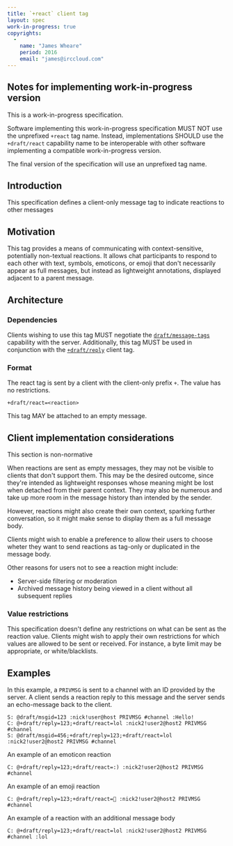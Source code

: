```yaml
---
title: `+react` client tag
layout: spec
work-in-progress: true
copyrights:
  -
    name: "James Wheare"
    period: 2016
    email: "james@irccloud.com"
---
```


## Notes for implementing work-in-progress version

This is a work-in-progress specification.

Software implementing this work-in-progress specification MUST NOT use the
unprefixed `+react` tag name. Instead, implementations SHOULD use the
`+draft/react` capability name to be interoperable with other software
implementing a compatible work-in-progress version.

The final version of the specification will use an unprefixed tag name.

## Introduction

This specification defines a client-only message tag to indicate reactions to other messages

## Motivation

This tag provides a means of communicating with context-sensitive, potentially non-textual reactions. It allows chat participants to respond to each other with text, symbols, emoticons, or emoji that don't necessarily appear as full messages, but instead as lightweight annotations, displayed adjacent to a parent message.

## Architecture

### Dependencies

Clients wishing to use this tag MUST negotiate the [`draft/message-tags`](../core/message-tags-3.3.html) capability with the server. Additionally, this tag MUST be used in conjunction with the [`+draft/reply`](./reply.html) client tag.

### Format

The react tag is sent by a client with the client-only prefix `+`. The value has no restrictions.

    +draft/react=<reaction>

This tag MAY be attached to an empty message.

## Client implementation considerations

This section is non-normative

When reactions are sent as empty messages, they may not be visible to clients that don't support them. This may be the desired outcome, since they're intended as lightweight responses whose meaning might be lost when detached from their parent context. They may also be numerous and take up more room in the message history than intended by the sender.

However, reactions might also create their own context, sparking further conversation, so it might make sense to display them as a full message body.

Clients might wish to enable a preference to allow their users to choose wheter they want to send reactions as tag-only or duplicated in the message body.

Other reasons for users not to see a reaction might include:

* Server-side filtering or moderation
* Archived message history being viewed in a client without all subsequent replies

### Value restrictions

This specification doesn't define any restrictions on what can be sent as the reaction value. Clients might wish to apply their own restrictions for which values are allowed to be sent or received. For instance, a byte limit may be appropriate, or white/blacklists.

## Examples

In this example, a `PRIVMSG` is sent to a channel with an ID provided by the server. A client sends a reaction reply to this message and the server sends an echo-message back to the client.

    S: @draft/msgid=123 :nick!user@host PRIVMSG #channel :Hello!
    C: @+draft/reply=123;+draft/react=lol :nick2!user2@host2 PRIVMSG #channel
    S: @draft/msgid=456;+draft/reply=123;+draft/react=lol :nick2!user2@host2 PRIVMSG #channel

An example of an emoticon reaction

    C: @+draft/reply=123;+draft/react=:) :nick2!user2@host2 PRIVMSG #channel

An example of an emoji reaction

    C: @+draft/reply=123;+draft/react=👋 :nick2!user2@host2 PRIVMSG #channel

An example of a reaction with an additional message body

    C: @+draft/reply=123;+draft/react=lol :nick2!user2@host2 PRIVMSG #channel :lol
